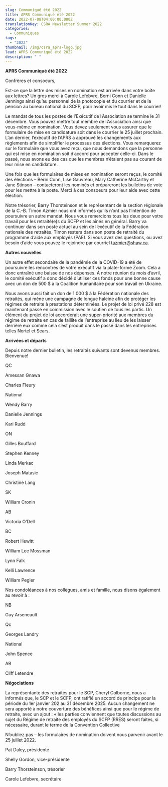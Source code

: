 ```yaml
---
slug: Communiqué été 2022
title: APRS Communiqué été 2022
date: 2022-07-08T04:00:00.000Z
translationKey: CSRA Newsletter Summer 2022
categories:
  - Communiques
tags:
  - "2022"
thumbnail: /img/csra_aprs-logo.jpg
lead: APRS Communiqué été 2022
description: " "
---
```

**APRS Communiqué été 2022**

Confrères et consoeurs,

Est-ce que la lettre des mises en nomination est arrivée dans votre boîte aux lettres? Un gros merci à Carole Lefebvre, Berni Conn et Danielle Jennings ainsi qu’au personnel de la photocopie et du courrier et de la pension au bureau national du SCFP, pour avoir mis le tout dans le courrier!

Le mandat de tous les postes de l’Exécutif de l’Association se termine le 31 décembre. Vous pouvez mettre tout membre de l’Association ainsi que vous-même en nomination. Vous devez seulement vous assurer que le formulaire de mise en candidature soit dans le courrier le 25 juillet prochain. L’an dernier, l’exécutif de l’APRS a approuvé les changements aux règlements afin de simplifier le processus des élections. Vous remarquerez sur le formulaire que vous avez reçu, que nous demandons que la personne qui est mise en nomination soit d’accord pour accepter celle-ci. Dans le passé, nous avons eu des cas que les membres n’étaient pas au courant de leur mise en candidature.

Une fois que les formulaires de mises en nomination seront reçus, le comité des élections – Berni Conn, Lise Gauvreau, Mary Catherine McCarthy et Jane Stinson – contacteront les nominés et prépareront les bulletins de vote pour les mettre à la poste. Merci à ces consoeurs pour leur aide avec cette élection.

Notre trésorier, Barry Thorsteinson et le représentant de la section régionale de la C.-B. Timon Azmier nous ont informés qu’ils n’ont pas l’intention de poursuivre un autre mandat. Nous vous remercions tous les deux pour votre travail pour les retraité(e)s du SCFP et les aînés en général. Barry va continuer dans son poste actuel au sein de l’exécutif de la Fédération nationale des retraités. Timon restera dans son poste de retraité du programme d’aide aux employés (PAE). Si vous avez des questions, ou avez besoin d’aide vous pouvez le rejoindre par courriel [tazmier@shaw.ca](mailto:tazmier@shaw.ca).

**Autres nouvelles**

Un autre effet secondaire de la pandémie de la COVID-19 a été de poursuivre les rencontres de votre exécutif via la plate-forme Zoom. Cela a donc entraîné une baisse de nos dépenses. À notre réunion du mois d’avril, le comité exécutif a donc décidé d’utiliser ces fonds pour une bonne cause avec un don de 500 $ à la Coalition humanitaire pour son travail en Ukraine.

Nous avons aussi fait un don de 1 000 $ à la Fédération nationale des retraités, qui mène une campagne de longue haleine afin de protéger les régimes de retraite à prestations déterminées. Le projet de loi privé 228 est maintenant passé en commission avec le soutien de tous les partis. Un élément du projet de loi accorderait une super-priorité aux membres du régime de retraite en cas de faillite de l’entreprise au lieu de les laisser derrière eux comme cela s’est produit dans le passé dans les entreprises telles Nortel et Sears.

**Arrivées et départs**

Depuis notre dernier bulletin, les retraités suivants sont devenus membres. Bienvenue!

QC

Amessan Gnawa

Charles Fleury

National

Wendy Barry

Danielle Jennings

Kari Rudd

ON

Gilles Bouffard

Stephen Kenney

Linda Merkac

Joseph Matasic

Christine Lang

SK

William Cronin

AB

Victoria O’Dell

BC

Robert Hewitt

William Lee Mossman

Lynn Falk

Kelli Lawrence

William Pegler

Nos condoléances à nos collègues, amis et famille, nous disons également au revoir à :

NB

Guy Arseneault

Qc

Georges Landry

National

John Spence

AB

Cliff Letendre

**Négociations**

La représentante des retraités pour le SCP, Cheryl Colborne, nous a informés que, le SCP et le SCFP, ont ratifié un accord de principe pour la période du 1er janvier 202 au 31 décembre 2025. Aucun changement ne sera apporté à notre couverture des bénéfices ainsi que pour le régime de retraite, avec un ajout : « les parties conviennent que toutes discussions au sujet du Régime de retraite des employés du SCFP (RRES) seront faites, si nécessaire, durant le terme de la Convention Collective

N’oubliez pas – les formulaires de nomination doivent nous parvenir avant le 25 juillet 2022.

Pat Daley, présidente

Shelly Gordon, vice-présidente

Barry Thorsteinson, trésorier

Carole Lefebvre, secrétaire